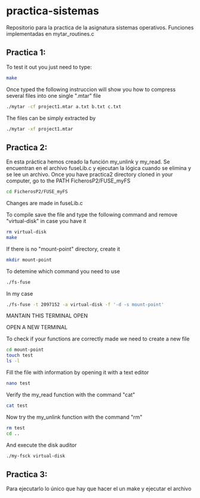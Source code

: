 # practica-sistemas
Repositorio para la practica de la asignatura sistemas operativos. Funciones implementadas en mytar_routines.c

## Practica 1:
To test it out you just need to type:

```bash
make
```

Once typed the following instruccion will show you how to compress several files into one single ".mtar" file

```bash
./mytar -cf project1.mtar a.txt b.txt c.txt
```

The files can be simply extracted by

```bash
./mytar -xf project1.mtar
```

## Practica 2: 
En esta práctica hemos creado la función my_unlink y my_read. Se encuentran en el archivo fuseLib.c y ejecutan la lógica cuando se elimina y se lee un archivo.
Once you have practica2 directory cloned in your computer, go to the PATH FicherosP2/FUSE_myFS

```bash
cd FicherosP2/FUSE_myFS
```
Changes are made in fuseLib.c

To compile save the file and type the following command and remove "virtual-disk" in case you have it

```bash
rm virtual-disk
make
```

If there is no "mount-point" directory, create it

```bash
mkdir mount-point
```

To detemine which command you need to use 

```bash
./fs-fuse
```

In my case

```bash
./fs-fuse -t 2097152 -a virtual-disk -f '-d -s mount-point'
```

MANTAIN THIS TERMINAL OPEN

OPEN A NEW TERMINAL

To check if your functions are correctly made we need to create a new file

```bash
cd mount-point
touch test
ls -l
```

Fill the file with information by opening it with a text editor

```bash
nano test
```

Verify the my_read function with the command "cat"

```bash
cat test
```

Now try the my_unlink function with the command "rm"

```bash
rm test
cd ..
```

And execute the disk auditor

```bash
./my-fsck virtual-disk 
```

## Practica 3: 
Para ejecutarlo lo único que hay que hacer el un make y ejecutar el archivo
